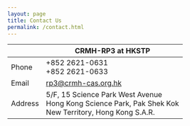 ```yaml
---
layout: page
title: Contact Us
permalink: /contact.html
---
```


|         | CRMH-RP3 at HKSTP                                            |
| ------- | ------------------------------------------------------------ |
| Phone   | +852 2621-0631  <br />+852 2621-0633                         |
| Email   | rp3@crmh-cas.org.hk                                          |
| Address | 5/F, 15 Science Park West Avenue  <br />Hong Kong Science Park, Pak Shek Kok  <br />New Territory, Hong Kong S.A.R. |
